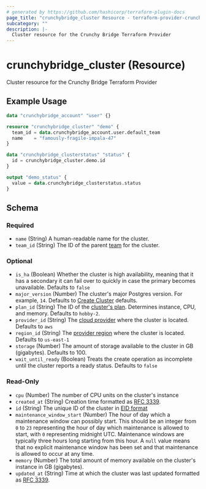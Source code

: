 ```yaml
---
# generated by https://github.com/hashicorp/terraform-plugin-docs
page_title: "crunchybridge_cluster Resource - terraform-provider-crunchybridge"
subcategory: ""
description: |-
  Cluster resource for the Crunchy Bridge Terraform Provider
---
```


# crunchybridge_cluster (Resource)

Cluster resource for the Crunchy Bridge Terraform Provider

## Example Usage

```terraform
data "crunchybridge_account" "user" {}

resource "crunchybridge_cluster" "demo" {
  team_id = data.crunchybridge_account.user.default_team
  name    = "famously-fragile-impala-47"
}

data "crunchybridge_clusterstatus" "status" {
  id = crunchybridge_cluster.demo.id
}

output "demo_status" {
  value = data.crunchybridge_clusterstatus.status
}
```

<!-- schema generated by tfplugindocs -->
## Schema

### Required

- `name` (String) A human-readable name for the cluster.
- `team_id` (String) The ID of the parent [team](https://docs.crunchybridge.com/concepts/teams/) for the cluster.

### Optional

- `is_ha` (Boolean) Whether the cluster is high availability, meaning that it has a secondary it can fail over to quickly in case the primary becomes unavailable. Defaults to `false`
- `major_version` (Number) The cluster's major Postgres version. For example, `14`. Defaults to [Create Cluster](https://docs.crunchybridge.com/api/cluster/#create-cluster) defaults.
- `plan_id` (String) The ID of the [cluster's plan](https://docs.crunchybridge.com/concepts/plans-pricing/). Determines instance, CPU, and memory. Defaults to `hobby-2`.
- `provider_id` (String) The [cloud provider](https://docs.crunchybridge.com/api/provider) where the cluster is located. Defaults to `aws`
- `region_id` (String) The [provider region](https://docs.crunchybridge.com/api/provider#region) where the cluster is located. Defaults to `us-east-1`
- `storage` (Number) The amount of storage available to the cluster in GB (gigabytes). Defaults to 100.
- `wait_until_ready` (Boolean) Treats the create operation as incomplete until the cluster reports a ready status. Defaults to `false`

### Read-Only

- `cpu` (Number) The number of CPU units on the cluster's instance
- `created_at` (String) Creation time formatted as [RFC 3339](https://datatracker.ietf.org/doc/html/rfc3339).
- `id` (String) The unique ID of the cluster in [EID format](https://docs.crunchybridge.com/api-concepts/eid)
- `maintenance_window_start` (Number) The hour of day which a maintenance window can possibly start. This should be an integer from `0` to `23` representing the hour of day which maintenance is allowed to start, with `0` representing midnight UTC. Maintenance windows are typically three hours long starting from this hour. A `null` value means that no explicit maintenance window has been set and that maintenance is allowed to occur at any time.
- `memory` (Number) The total amount of memory available on the cluster's instance in GB (gigabytes).
- `updated_at` (String) Time at which the cluster was last updated formatted as [RFC 3339](https://datatracker.ietf.org/doc/html/rfc3339).


